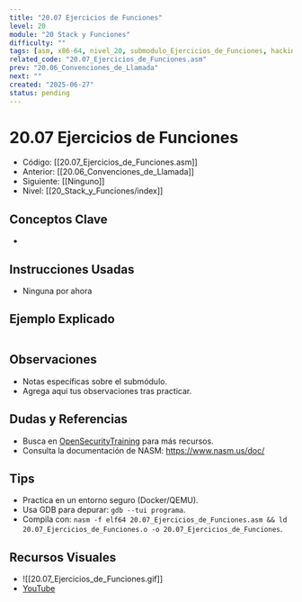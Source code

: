 ```yaml
---
title: "20.07 Ejercicios de Funciones"
level: 20
module: "20 Stack y Funciones"
difficulty: ""
tags: [asm, x86-64, nivel_20, submodulo_Ejercicios_de_Funciones, hacking]
related_code: "20.07_Ejercicios_de_Funciones.asm"
prev: "20.06_Convenciones_de_Llamada"
next: ""
created: "2025-06-27"
status: pending
---
```


# 20.07 Ejercicios de Funciones

- Código: [[20.07_Ejercicios_de_Funciones.asm]]  
- Anterior: [[20.06_Convenciones_de_Llamada]]  
- Siguiente: [[Ninguno]]  
- Nivel: [[20_Stack_y_Funciones/index]]  

## Conceptos Clave
- 

## Instrucciones Usadas
- Ninguna por ahora

## Ejemplo Explicado
```asm

```

## Observaciones
- Notas específicas sobre el submódulo.
- Agrega aquí tus observaciones tras practicar.

## Dudas y Referencias
- Busca en [OpenSecurityTraining](https://opensecuritytraining.info/) para más recursos.
- Consulta la documentación de NASM: https://www.nasm.us/doc/

## Tips
- Practica en un entorno seguro (Docker/QEMU).
- Usa GDB para depurar: `gdb --tui programa`.
- Compila con: `nasm -f elf64 20.07_Ejercicios_de_Funciones.asm && ld 20.07_Ejercicios_de_Funciones.o -o 20.07_Ejercicios_de_Funciones`.

## Recursos Visuales
- ![[20.07_Ejercicios_de_Funciones.gif]]  
- [YouTube](https://youtube.com/placeholder)
